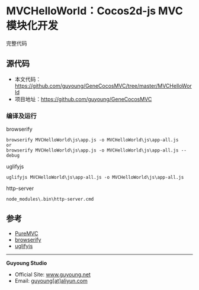 MVCHelloWorld：Cocos2d-js MVC模块化开发
======================================

完整代码

## 源代码

- 本文代码：<https://github.com/guyoung/GeneCocosMVC/tree/master/MVCHelloWorld>
- 项目地址：<https://github.com/guyoung/GeneCocosMVC>

### 编译及运行

browserify

    browserify MVCHelloWorld\js\app.js -o MVCHelloWorld\js\app-all.js
    or
    browserify MVCHelloWorld\js\app.js -o MVCHelloWorld\js\app-all.js --debug

uglifyjs

    uglifyjs MVCHelloWorld\js\app-all.js -o MVCHelloWorld\js\app-all.js


http-server

    node_modules\.bin\http-server.cmd


## 参考

+ [PureMVC](http://puremvc.org/)
+ [browserify](http://browserify.org/)
+ [uglifyjs](http://lisperator.net/uglifyjs/)



------------------------------------------------

**Guyoung Studio**
 + Official Site: <a href="http://www.guyoung.net/" target="_blank">www.guyoung.net</a>
 + Email:         <a href="&#109;&#97;&#105;&#108;&#116;&#111;&#58;%67%75%79%6f%75%6e%67@%61%6c%69%79%75%6e.%63%6f%6d" target="_blank">guyoung[at]aliyun.com</a>



